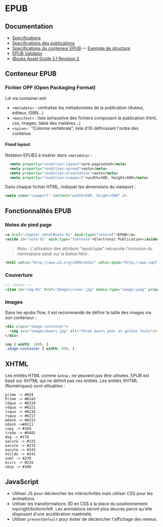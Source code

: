 EPUB
====


## Documentation

* [Specifications](http://idpf.org/epub/301)
* [Specifications des publications](http://www.idpf.org/epub/301/spec/epub-publications.html)
* [Specifications du conteneur EPUB](http://www.idpf.org/epub/301/spec/epub-ocf.html) &mdash; [Exemple de structure](http://www.idpf.org/epub/301/spec/epub-ocf.html#example)
* [EPUB Validator](http://validator.idpf.org)
* [iBooks Asset Guide 5.1 Revision 2](https://itunesconnect.apple.com/docs/iBooksAssetGuide5.1Revision2.pdf)




## Conteneur EPUB

### Fichier OPF (Open Packaging Format)

Lié via container.xml

* `<metadata>` : centralise les métadonnées de la publication (Auteur, éditeur, ISBN...)
* `<manifest>` : liste exhaustive des fichiers composant la publication (html, css, images, table des matières...)
* `<spine>` : "Colonne vertébrale", liste d'ID définissant l'ordre des contenus


#### Fixed layout

Notation EPUB3 à insérer dans `<metadata>` :

```xml
  <meta property="rendition:layout">pre-paginated</meta>
  <meta property="rendition:spread">auto</meta>
  <meta property="rendition:orientation">auto</meta>
  <meta property="rendition:viewport">width=500, height=500</meta>
```

Dans chaque fichier HTML, indiquer les dimensions du viewport :

```xml
<meta name="viewport" content="width=500, height=500" />
```



## Fonctionnalités EPUB

### Notes de pied page

```html
<a href="chapter.xhtml#note-01" epub:type="noteref">EPUB</a>
<aside id="note-01" epub:type="footnote">Electronic Publication</aside>
```

> *Note&nbsp;:* L'utilisation des attributs "epub:type" nécessite l'inclusion du _namespace_ epub sur la balise _html_ :

```html
<html xmlns="http://www.w3.org/1999/xhtml" xmlns:epub="http://www.idpf.org/2007/ops">
```

### Couverture

```html
<!--Cover-->
<item id="img-01" href="Images/cover.jpg" media-type="image/jpeg" properties="cover-image" />
```



### Images

Dans les epubs flow, il est recommandé de définir la taille des images via son conteneur&nbsp;:

```html
<div class="image-container">
  <img src="images/bears.jpg" alt="three bears peer at goldie locks"/>
</div>
```

```css
img { width: 100%; }
.image-container { width: 90%; }
```


## XHTML

Les entités HTML comme `&nbsp;` ne peuvent pas être utlisées. EPUB est basé sur XHTML qui ne définit pas ces entités. Les entités XHTML (Numériques) sont utlisables :

```
prime -> #824
Prime -> #8243
ldquo -> #8220
rdquo -> #8221
lsquo -> #8216
rsquo -> #8217
mdash -> #8212
ndash ->#8211
copy -> #169
trade -> #8482
deg -> #176
aacute -> #225
eacute -> #233
oacute -> #243
ntilde -> #241
iuml -> #239
ecirc -> #234
nbsp -> #160
```


## JavaScript

* Utiliser JS pour déclencher les intéractivités mais utiliser CSS pour les animations.
* Utiliser les transformations 3D en CSS à la place du positionnement top/right/bottom/left.
Les animations seront plus douces parce qu'elle disposent d'une accélération matérielle.
* Utiliser `preventDefault` pour éviter de déclencher l'affichage des menus.





